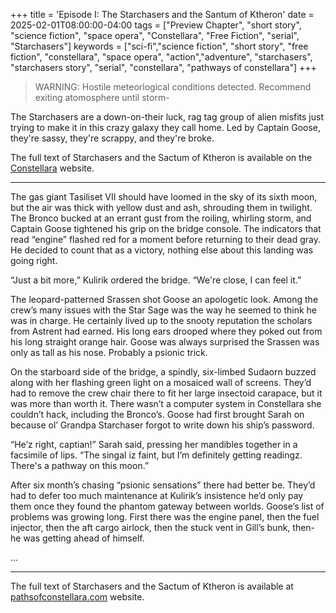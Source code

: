 +++
title = 'Episode I: The Starchasers and the Santum of Ktheron'
date = 2025-02-01T08:00:00-04:00
tags = ["Preview Chapter", "short story", "science fiction", "space opera", "Constellara", "Free Fiction", "serial", "Starchasers"]
keywords = ["sci-fi","science fiction", "short story", "free fiction", "constellara", "space opera", "action","adventure", "starchasers", "starchasers story", "serial", "constellara", "pathways of constellara"]
+++

> WARNING: Hostile meteorlogical conditions detected. Recommend exiting atomosphere until storm-

The Starchasers are a down-on-their luck, rag tag group of alien misfits just trying to make it in this crazy galaxy they call home. Led by Captain Goose, they're sassy, they're scrappy, and they're broke.

The full text of Starchasers and the Sactum of Ktheron is available on the [Constellara](https://pathsofconstellara.com/stories/the-starchasers-and-the-sanctum-of-ktheron) website.

---

The gas giant Tasiliset VII should have loomed in the sky of its sixth moon, but the air was thick with yellow dust and ash, shrouding them in twilight. The Bronco bucked at an errant gust from the roiling, whirling storm, and Captain Goose tightened his grip on the bridge console. The indicators that read “engine” flashed red for a moment before returning to their dead gray. He decided to count that as a victory, nothing else about this landing was going right.

“Just a bit more,” Kulirik ordered the bridge. “We're close, I can feel it.”

The leopard-patterned Srassen shot Goose an apologetic look. Among the crew’s many issues with the Star Sage was the way he seemed to think he was in charge. He certainly lived up to the snooty reputation the scholars from Astrent had earned. His long ears drooped where they poked out from his long straight orange hair. Goose was always surprised the Srassen was only as tall as his nose. Probably a psionic trick.

On the starboard side of the bridge, a spindly, six-limbed Sudaorn buzzed along with her flashing green light on a mosaiced wall of screens. They’d had to remove the crew chair there to fit her large insectoid carapace, but it was more than worth it. There wasn’t a computer system in Constellara she couldn’t hack, including the Bronco’s. Goose had first brought Sarah on because ol’ Grandpa Starchaser forgot to write down his ship’s password.

“He’z right, captian!” Sarah said, pressing her mandibles together in a facsimile of lips. “The singal iz faint, but I’m definitely getting readingz. There's a pathway on this moon.”

After six month’s chasing “psionic sensations” there had better be. They’d had to defer too much maintenance at Kulirik’s insistence he’d only pay them once they found the phantom gateway between worlds. Goose’s list of problems was growing long. First there was the engine panel, then the fuel injector, then the aft cargo airlock, then the stuck vent in Gill’s bunk, then- he was getting ahead of himself.

...

---

The full text of Starchasers and the Sactum of Ktheron is available at [pathsofconstellara.com](https://pathsofconstellara.com/stories/the-starchasers-and-the-sanctum-of-ktheron) website.